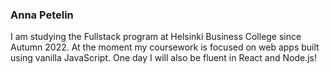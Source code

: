 ### Anna Petelin

I am studying the Fullstack program at Helsinki Business College since Autumn 2022. At the moment my coursework is focused on web apps built using vanilla JavaScript. One day I will also be fluent in React and Node.js!  

<!--

-->
